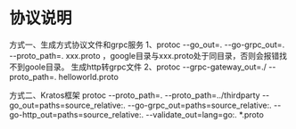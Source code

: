 # 协议说明
方式一、生成方式协议文件和grpc服务
1、protoc --go_out=. --go-grpc_out=. --proto_path=. xxx.proto ，google目录与xxx.proto处于同目录，否则会报错找不到goole目录。
生成http转grpc文件
2、protoc --grpc-gateway_out=./ --proto_path=. helloworld.proto

方式二、Kratos框架
protoc --proto_path=. --proto_path=../thirdparty --go_out=paths=source_relative:. --go-grpc_out=paths=source_relative:. --go-http_out=paths=source_relative:. --validate_out=lang=go:. *.proto
